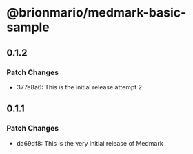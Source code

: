 # @brionmario/medmark-basic-sample

## 0.1.2

### Patch Changes

- 377e8a6: This is the initial release attempt 2

## 0.1.1

### Patch Changes

- da69df8: This is the very initial release of Medmark
